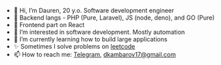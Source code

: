 - 👋 Hi, I’m Dauren, 20 y.o. Software development engineer
- 🎸 Backend langs - PHP (Pure, Laravel), JS (node, deno), and GO (Pure)
- 💅 Frontend part on React
- 👀 I’m interested in software development. Mostly automation
- 🌱 I’m currently learning how to build large applications
- ✨ Sometimes I solve problems on [leetcode](https://leetcode.com/daurensky)
- 📫 How to reach me: [Telegram](https://t.me/daurensky), <dkambarov17@gmail.com>

